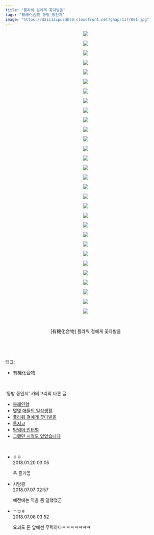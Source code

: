 ```yaml
---
title: "플라워 걸에게 꽃다발을"
tags: "有機化合物 동방_동인지"
image: "https://d2ii1zcpu2dht0.cloudfront.net/ghap/117/001.jpg"
---
```

<div class="article">
<p style="text-align: center; clear: none; float: none;"><img src="{{ site.imgserver9 }}/ghap/117/001.jpg"/></p>
<p style="text-align: center; clear: none; float: none;"><img src="{{ site.imgserver9 }}/ghap/117/002.jpg"/></p>
<p style="text-align: center; clear: none; float: none;"><img src="{{ site.imgserver9 }}/ghap/117/003.jpg"/></p>
<p style="text-align: center; clear: none; float: none;"><img src="{{ site.imgserver9 }}/ghap/117/004.jpg"/></p>
<p style="text-align: center; clear: none; float: none;"><img src="{{ site.imgserver9 }}/ghap/117/005.jpg"/></p>
<p style="text-align: center; clear: none; float: none;"><img src="{{ site.imgserver9 }}/ghap/117/006.jpg"/></p>
<p style="text-align: center; clear: none; float: none;"><img src="{{ site.imgserver9 }}/ghap/117/007.jpg"/></p>
<p style="text-align: center; clear: none; float: none;"><img src="{{ site.imgserver9 }}/ghap/117/008.jpg"/></p>
<p style="text-align: center; clear: none; float: none;"><img src="{{ site.imgserver9 }}/ghap/117/009.jpg"/></p>
<p style="text-align: center; clear: none; float: none;"><img src="{{ site.imgserver9 }}/ghap/117/010.jpg"/></p>
<p style="text-align: center; clear: none; float: none;"><img src="{{ site.imgserver9 }}/ghap/117/011.jpg"/></p>
<p style="text-align: center; clear: none; float: none;"><img src="{{ site.imgserver9 }}/ghap/117/012.jpg"/></p>
<p style="text-align: center; clear: none; float: none;"><img src="{{ site.imgserver9 }}/ghap/117/013.jpg"/></p>
<p style="text-align: center; clear: none; float: none;"><img src="{{ site.imgserver9 }}/ghap/117/014.jpg"/></p>
<p style="text-align: center; clear: none; float: none;"><img src="{{ site.imgserver9 }}/ghap/117/015.jpg"/></p>
<p style="text-align: center; clear: none; float: none;"><img src="{{ site.imgserver9 }}/ghap/117/016.jpg"/></p>
<p style="text-align: center; clear: none; float: none;"><img src="{{ site.imgserver9 }}/ghap/117/017.jpg"/></p>
<p style="text-align: center; clear: none; float: none;"><img src="{{ site.imgserver9 }}/ghap/117/018.jpg"/></p>
<p style="text-align: center; clear: none; float: none;"><img src="{{ site.imgserver9 }}/ghap/117/019.jpg"/></p>
<p style="text-align: center; clear: none; float: none;"><img src="{{ site.imgserver9 }}/ghap/117/020.jpg"/></p>
<p style="text-align: center; clear: none; float: none;"><img src="{{ site.imgserver9 }}/ghap/117/021.jpg"/></p>
<p style="text-align: center; clear: none; float: none;"><img src="{{ site.imgserver9 }}/ghap/117/022.jpg"/></p>
<p style="text-align: center; clear: none; float: none;"><img src="{{ site.imgserver9 }}/ghap/117/023.jpg"/></p>
<p style="text-align: center; clear: none; float: none;"><img src="{{ site.imgserver9 }}/ghap/117/024.jpg"/></p>
<p style="text-align: center; clear: none; float: none;"><img src="{{ site.imgserver9 }}/ghap/117/025.jpg"/></p>
<p style="text-align: center; clear: none; float: none;"><img src="{{ site.imgserver9 }}/ghap/117/026.jpg"/></p>
<p style="text-align: center; clear: none; float: none;"><img src="{{ site.imgserver9 }}/ghap/117/027.jpg"/></p>
<p style="text-align: center; clear: none; float: none;"><img src="{{ site.imgserver9 }}/ghap/117/028.jpg"/></p>
<p style="text-align: center; clear: none; float: none;"><img src="{{ site.imgserver9 }}/ghap/117/029.jpg"/></p>
<p style="text-align: center; clear: none; float: none;"><img src="{{ site.imgserver9 }}/ghap/117/030.jpg"/></p>
<p style="text-align: center; clear: none; float: none;"><br/></p>
<p style="text-align: center; clear: none; float: none;">[有機化合物] 플라워 걸에게 꽃다발을</p>
<p><br/></p>
</div><br/>
<div class="tagTrail">
<p>태그: </p>
<ul>
<li>有機化合物</li>
</ul>
</div><br/>
<div class="another">
<p>'동방 동인지' 카테고리의 다른 글</p>
<ul>
<li><a href="/ghap_119">봉래인형</a></li>
<li><a href="/ghap_118">몇몇 애들의 일상생활</a></li>
<li><a href="/ghap_117">플라워 걸에게 꽃다발을</a></li>
<li><a href="/ghap_116">토지코</a></li>
<li><a href="/ghap_115">밤넘어 인터벌</a></li>
<li><a href="/ghap_114">그랬던 시절도 있었습니다</a></li>
</ul>
</div><br/>
<div class="cb_module cb_fluid">
<div class="cb_wrt cb_profile">
<div class="comment">
<ul>
<li class="cb_thumb_off" id="comment15178324">
<div class="cb_comment_area">
<div class="cb_info_area">
<div class="cb_section">
<span class="cb_nick_name">ㅇㅇ</span>
</div>
<div class="cb_section">
<span class="cb_date">2018.01.20 03:05 </span>
</div>
</div>
<div class="cb_dsc_comment">
<p class="cb_dsc">
											윽 졸커엽
										</p>
</div>
</div></li>
<li class="cb_thumb_off" id="comment15281784">
<div class="cb_comment_area">
<div class="cb_info_area">
<div class="cb_section">
<span class="cb_nick_name">시밤쾅</span>
</div>
<div class="cb_section">
<span class="cb_date">2018.07.07 02:57 </span>
</div>
</div>
<div class="cb_dsc_comment">
<p class="cb_dsc">
											예전에는 약을 좀 덜했었군
										</p>
</div>
</div></li>
<li class="cb_thumb_off" id="comment15282158">
<div class="cb_comment_area">
<div class="cb_info_area">
<div class="cb_section">
<span class="cb_nick_name">ㄱㅁㅎ</span>
</div>
<div class="cb_section">
<span class="cb_date">2018.07.08 03:52 </span>
</div>
</div>
<div class="cb_dsc_comment">
<p class="cb_dsc">
											요괴도 돈 앞에선 무력하다ㅋㅋㅋㅋㅋㅋㅋ
										</p>
</div>
</div></li>
</ul>
</div>
</div><!-- commentList close -->
</div><br/>
